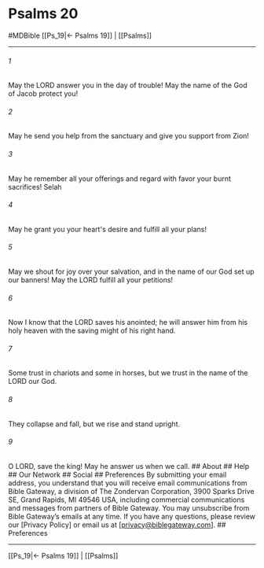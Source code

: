 # Psalms 20
#MDBible
[[Ps_19|← Psalms 19]] | [[Psalms]]

***


###### 1 
May the LORD answer you in the day of trouble! May the name of the God of Jacob protect you! 

###### 2 
May he send you help from the sanctuary and give you support from Zion! 

###### 3 
May he remember all your offerings and regard with favor your burnt sacrifices! Selah 

###### 4 
May he grant you your heart's desire and fulfill all your plans! 

###### 5 
May we shout for joy over your salvation, and in the name of our God set up our banners! May the LORD fulfill all your petitions! 

###### 6 
Now I know that the LORD saves his anointed; he will answer him from his holy heaven with the saving might of his right hand. 

###### 7 
Some trust in chariots and some in horses, but we trust in the name of the LORD our God. 

###### 8 
They collapse and fall, but we rise and stand upright. 

###### 9 
O LORD, save the king! May he answer us when we call. ## About ## Help ## Our Network ## Social ## Preferences By submitting your email address, you understand that you will receive email communications from Bible Gateway, a division of The Zondervan Corporation, 3900 Sparks Drive SE, Grand Rapids, MI 49546 USA, including commercial communications and messages from partners of Bible Gateway. You may unsubscribe from Bible Gateway&rsquo;s emails at any time. If you have any questions, please review our [Privacy Policy] or email us at [privacy@biblegateway.com]. ## Preferences

***

[[Ps_19|← Psalms 19]] | [[Psalms]]
